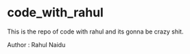 # code_with_rahul
This is the repo of code with rahul and its gonna be crazy shit.

Author : Rahul Naidu